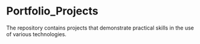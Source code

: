 # Portfolio_Projects
The repository contains projects that demonstrate practical skills in the use of various technologies.
 
